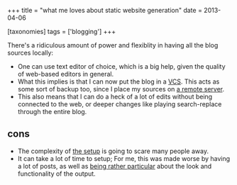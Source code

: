 +++
title = "what me loves about static website generation"
date = 2013-04-06

[taxonomies]
tags = ['blogging']
+++

There's a ridiculous amount of power and flexiblity in having all the
blog sources locally:

- One can use text editor of choice, which is a big help, given the
  quality of web-based editors in general.
- What this implies is that I can now put the blog in a [VCS]. This
  acts as some sort of backup too, since I place my sources on [a
  remote server].
- This also means that I can do a heck of a lot of edits without being
  connected to the web, or deeper changes like playing search-replace
  through the entire blog.

## cons

- The complexity of [the setup] is going to scare many people away.
- It can take a lot of time to setup; For me, this was made worse by
  having a lot of posts, as well as [being rather particular] about
  the look and functionality of the output.

[VCS]: http://en.wikipedia.org/wiki/Revision_control
[a remote server]: https://bitbucket.org/tshepang/blog
[the setup]: http://tshepang.net/blogging-with-pelican
[being rather particular]: http://tshepang.net/favorite-pelican-themes
